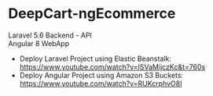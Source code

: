 # DeepCart-ngEcommerce
Laravel 5.6 Backend - API  
Angular 8 WebApp


* Deploy Laravel Project using Elastic Beanstalk: https://www.youtube.com/watch?v=ISVaMijczKc&t=760s   
* Deploy Angular Project using Amazon S3 Buckets: https://www.youtube.com/watch?v=RUKcrphvO8I  
